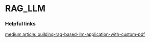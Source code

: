 # RAG_LLM

### Helpful links
[medium article: building-rag-based-llm-application-with-custom-pdf](medium.com/@indradumnabanerjee/building-rag-based-llm-application-with-custom-pdf-code-walkthrough-55cb38cb7ba6)

